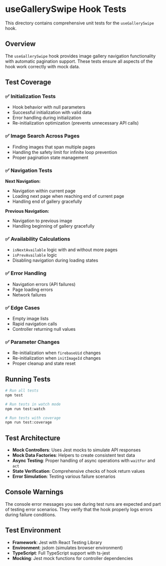 # useGallerySwipe Hook Tests

This directory contains comprehensive unit tests for the `useGallerySwipe` hook.

## Overview

The `useGallerySwipe` hook provides image gallery navigation functionality with automatic pagination support. These tests ensure all aspects of the hook work correctly with mock data.

## Test Coverage

### ✅ Initialization Tests
- Hook behavior with null parameters
- Successful initialization with valid data
- Error handling during initialization
- Re-initialization optimization (prevents unnecessary API calls)

### ✅ Image Search Across Pages
- Finding images that span multiple pages
- Handling the safety limit for infinite loop prevention
- Proper pagination state management

### ✅ Navigation Tests
**Next Navigation:**
- Navigation within current page
- Loading next page when reaching end of current page
- Handling end of gallery gracefully

**Previous Navigation:**
- Navigation to previous image
- Handling beginning of gallery gracefully

### ✅ Availability Calculations
- `isNextAvailable` logic with and without more pages
- `isPrevAvailable` logic
- Disabling navigation during loading states

### ✅ Error Handling
- Navigation errors (API failures)
- Page loading errors
- Network failures

### ✅ Edge Cases
- Empty image lists
- Rapid navigation calls
- Controller returning null values

### ✅ Parameter Changes
- Re-initialization when `firebaseUid` changes
- Re-initialization when `initImageId` changes
- Proper cleanup and state reset

## Running Tests

```bash
# Run all tests
npm test

# Run tests in watch mode
npm run test:watch

# Run tests with coverage
npm run test:coverage
```

## Test Architecture

- **Mock Controllers**: Uses Jest mocks to simulate API responses
- **Mock Data Factories**: Helpers to create consistent test data
- **Async Testing**: Proper handling of async operations with `waitFor` and `act`
- **State Verification**: Comprehensive checks of hook return values
- **Error Simulation**: Testing various failure scenarios

## Console Warnings

The console error messages you see during test runs are expected and part of testing error scenarios. They verify that the hook properly logs errors during failure conditions.

## Test Environment

- **Framework**: Jest with React Testing Library
- **Environment**: jsdom (simulates browser environment)
- **TypeScript**: Full TypeScript support with ts-jest
- **Mocking**: Jest mock functions for controller dependencies
